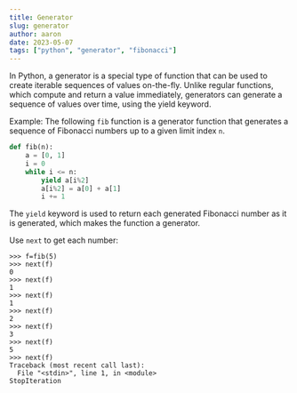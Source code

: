 ```yaml
---
title: Generator
slug: generator
author: aaron
date: 2023-05-07
tags: ["python", "generator", "fibonacci"]
---
```


In Python, a generator is a special type of function that can be used to create iterable sequences of values on-the-fly. Unlike regular functions, which compute and return a value immediately, generators can generate a sequence of values over time, using the yield keyword.

Example: The following `fib` function is a generator function that generates a sequence of Fibonacci numbers up to a given limit index `n`.

```python
def fib(n):
    a = [0, 1]
    i = 0
    while i <= n:
        yield a[i%2]
        a[i%2] = a[0] + a[1]
        i += 1
```

The `yield` keyword is used to return each generated Fibonacci number as it is generated, which makes the function a generator.

Use `next` to get each number:

```shell
>>> f=fib(5)
>>> next(f)
0
>>> next(f)
1
>>> next(f)
1
>>> next(f)
2
>>> next(f)
3
>>> next(f)
5
>>> next(f)
Traceback (most recent call last):
  File "<stdin>", line 1, in <module>
StopIteration
```
